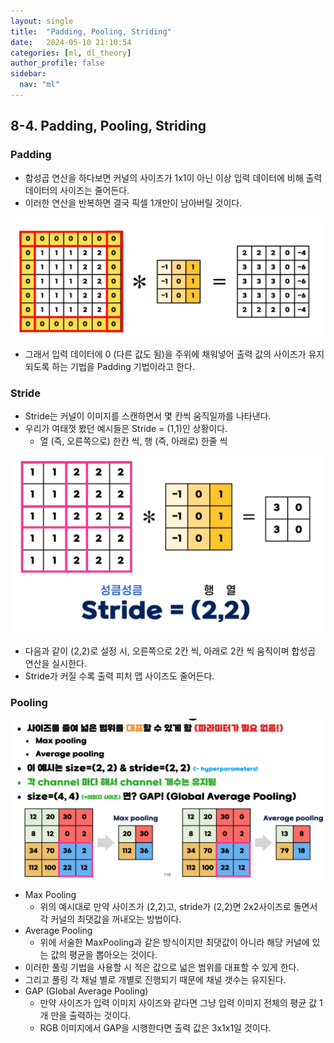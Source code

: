 ```yaml
---
layout: single
title:  "Padding, Pooling, Striding"
date:   2024-05-10 21:10:54 
categories: [ml, dl_theory]
author_profile: false
sidebar:
  nav: "ml"
---
```


## 8-4. Padding, Pooling, Striding

### Padding

- 합성곱 연산을 하다보면 커널의 사이즈가 1x1이 아닌 이상 입력 데이터에 비해 출력 데이터의 사이즈는 줄어든다.
- 이러한 연산을 반복하면 결국 픽셀 1개만이 남아버릴 것이다.

![image 9.png](/assets/images/dl-theory/image%209.png)

- 그래서 입력 데이터에 0 (다른 값도 됨)을 주위에 채워넣어 출력 값의 사이즈가 유지 되도록 하는 기법을 Padding 기법이라고 한다.

### Stride

- Stride는 커널이 이미지를 스캔하면서 몇 칸씩 움직일까를 나타낸다.
- 우리가 여태껏 봤던 예시들은 Stride = (1,1)인 상황이다.
    - 열 (즉, 오른쪽으로) 한칸 씩, 행 (즉, 아래로) 한줄 씩

![image.png](/assets/images/dl-theory/image%201%207.png)

- 다음과 같이 (2,2)로 설정 시, 오른쪽으로 2칸 씩, 아래로 2칸 씩 움직이며 합성곱 연산을 실시한다.
- Stride가 커질 수록 출력 피처 맵 사이즈도 줄어든다.

### Pooling

![image.png](/assets/images/dl-theory/image%202%204.png)

- Max Pooling
    - 위의 예시대로 만약 사이즈가 (2,2)고, stride가 (2,2)면 2x2사이즈로 돌면서 각 커널의 최댓값을 꺼내오는 방법이다.
- Average Pooling
    - 위에 서술한 MaxPooling과 같은 방식이지만 최댓값이 아니라 해당 커널에 있는 값의 평균을 뽑아오는 것이다.
- 이러한 풀링 기법을 사용할 시 적은 값으로 넓은 범위를 대표할 수 있게 한다.
- 그리고 풀링 각 채널 별로 개별로 진행되기 때문에 채널 갯수는 유지된다.
- GAP (Global Average Pooling)
    - 만약 사이즈가 입력 이미지 사이즈와 같다면 그냥 입력 이미지 전체의 평균 값 1개 만을 출력하는 것이다.
    - RGB 이미지에서 GAP을 시행한다면 출력 값은 3x1x1일 것이다.